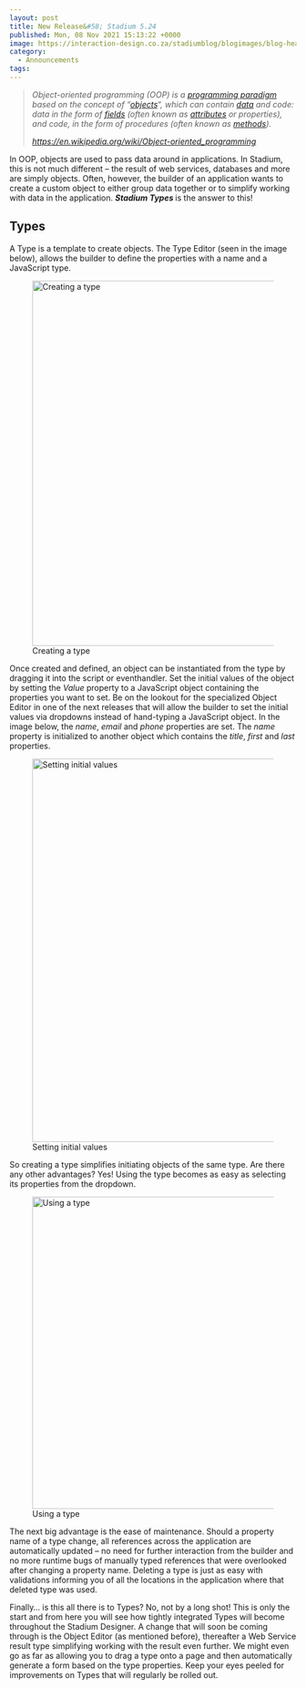 ```yaml
---
layout: post
title: New Release&#58; Stadium 5.24
published: Mon, 08 Nov 2021 15:13:22 +0000
image: https://interaction-design.co.za/stadiumblog/blogimages/blog-headliners-03-650x350.jpg
category: 
  - Announcements
tags: 
---
```


<blockquote class="wp-block-quote">
<p>
<span class="has-inline-color has-black-color">
<em>Object-oriented programming (OOP) is a <a href="https://en.wikipedia.org/wiki/Programming_paradigm">programming paradigm</a> based on the concept of &#8220;<a href="https://en.wikipedia.org/wiki/Object_(computer_science)">objects</a>&#8220;, which can contain <a href="https://en.wikipedia.org/wiki/Data">data</a> and code: data in the form of <a href="https://en.wikipedia.org/wiki/Field_(computer_science)">fields</a> (often known as <a href="https://en.wikipedia.org/wiki/Attribute_(computing)">attributes</a> or properties), and code, in the form of procedures (often known as <a href="https://en.wikipedia.org/wiki/Method_(computer_science)">methods</a>).</em> </span>
</p>
<cite>
<a href="https://en.wikipedia.org/wiki/Object-oriented_programming">https://en.wikipedia.org/wiki/Object-oriented_programming</a> </cite>
</blockquote>



<p>
</p>



<p>In OOP, objects are used to pass data around in applications. In Stadium, this is not much different &#8211; the result of web services, databases and more are simply objects. Often, however, the builder of an application wants to create a custom object to either group data together or to simplify working with data in the application. <strong>
<em>Stadium Types</em>
</strong> is the answer to this!</p>



<h2>Types</h2>



<p>A Type is a template to create objects. The Type Editor (seen in the image below), allows the builder to define the properties with a name and a JavaScript type.</p>



<figure class="wp-block-image size-large">
<img loading="lazy" width="1024" height="641" src="{{ site.baseurl }}/blogimages/1-Create-type-1024x641.png" alt="Creating a type" class="wp-image-1813"/>
<figcaption>Creating a type</figcaption>
</figure>



<p>Once created and defined, an object can be instantiated from the type by dragging it into the script or eventhandler. Set the initial values of the object by setting the <em>Value</em> property to a JavaScript object containing the properties you want to set. Be on the lookout for the specialized Object Editor in one of the next releases that will allow the builder to set the initial values via dropdowns instead of hand-typing a JavaScript object. In the image below, the <em>name</em>, <em>email</em> and <em>phone</em> properties are set. The <em>name </em>property is initialized to another object which contains the <em>title</em>, <em>first</em> and <em>last</em> properties.</p>



<figure class="wp-block-image size-large">
<img loading="lazy" width="1024" height="673" src="{{ site.baseurl }}/blogimages/2-Initialize-type-1024x673.png" alt="Setting initial values" class="wp-image-1814"/>
<figcaption>Setting initial values</figcaption>
</figure>



<p>So creating a type simplifies initiating objects of the same type. Are there any other advantages? Yes! Using the type becomes as easy as selecting its properties from the dropdown.</p>



<figure class="wp-block-image size-full">
<img loading="lazy" width="475" height="548" src="{{ site.baseurl }}/blogimages/3-Using-a-type.png" alt="Using a type" class="wp-image-1815"/>
<figcaption>Using a type</figcaption>
</figure>



<p>The next big advantage is the ease of maintenance. Should a property name of a type change, all references across the application are automatically updated &#8211; no need for further interaction from the builder and no more runtime bugs of manually typed references that were overlooked after changing a property name. Deleting a type is just as easy with validations informing you of all the locations in the application where that deleted type was used.&nbsp;</p>



<p>Finally&#8230; is this all there is to Types? No, not by a long shot! This is only the start and from here you will see how tightly integrated Types will become throughout the Stadium Designer. A change that will soon be coming through is the Object Editor (as mentioned before), thereafter a Web Service result type simplifying working with the result even further. We might even go as far as allowing you to drag a type onto a page and then automatically generate a form based on the type properties. Keep your eyes peeled for improvements on Types that will regularly be rolled out.</p>
